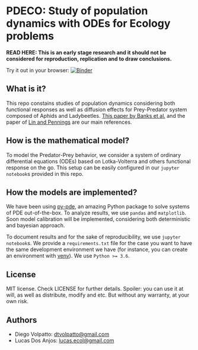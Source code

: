 # PDECO: Study of population dynamics with ODEs for Ecology problems

**READ HERE: This is an early stage research and it should not be considered for reproduction, replication and to draw conclusions.**

Try it out in your browser: [![Binder](https://mybinder.org/badge_logo.svg)](https://mybinder.org/v2/gh/volpatto/pdeco/HEAD)

## What is it?

This repo constains studies of population dynamics considering both functional responses as well as diffusion effects for Prey-Predator system composed of Aphids and 
Ladybeetles. [This paper by Banks et al.](https://dx.doi.org/10.1007/BF00378930) and the paper of [Lin and Pennings](https://dx.doi.org/10.1002/ece3.4117) are our main 
references.

## How is the mathematical model?

To model the Predator-Prey behavior, we consider a system of ordinary differential equations (ODEs) based on Lotka-Volterra and others functional response
on the go. This setup can be easily configured in our `jupyter notebook`s provided in this repo.

## How the models are implemented?

We have been using [py-pde](https://github.com/zwicker-group/py-pde), an amazing Python package to solve systems of PDE out-of-the-box. To analyze results,
we use `pandas` and `matplotlib`. Soon model calibration will be implemented, considering both deterministic and bayesian approach.

To document results and for the sake of reproducibility, we use `jupyter notebook`s. We provide a `requirements.txt` file for the case you want to have the same
development environment we have (for instance, you can create an environment with [venv](https://docs.python.org/3/tutorial/venv.html)). We use `Python >= 3.6`.

## License

MIT license. Check LICENSE for further details. Spoiler: you can use it at will, as well as distribute, modify and etc. But without any warranty, at your own risk.

## Authors

* Diego Volpatto: dtvolpatto@gmail.com
* Lucas Dos Anjos: lucas.ecol@gmail.com
